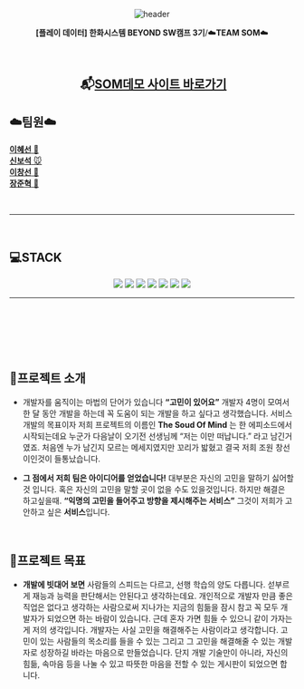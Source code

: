 <div align="center">

 ![header](https://capsule-render.vercel.app/api?type=shark&height=300&text=📬SOM📬&desc=%20%20Sound%20of%20mind&textBg=false&fontColor=FFFFFF&section=header&fontSize=70&fontAlign=50&fontAlignY=49&animation=fadeIn)

 **[플레이 데이터] 한화시스템 BEYOND SW캠프 3기**/☁️**TEAM SOM**☁️

 </div>

<br>

<div align="center">
 
## &nbsp;📬[SOM데모 사이트 바로가기](https://www.naver.com)

</div>

## ☁️팀원☁️

[**이혜선** 🐴](https://github.com/hyesunlee30)
<br>
[**신보석** 🐭](https://github.com/fa7271)
<br>
[**이창선** 🐷](https://github.com/keepself)
 <br>
[**장준혁** 🐰](https://github.com/GreatJang)

<br>

---

</br>

##  💻STACK

<div align=center> 

<img src="https://img.shields.io/badge/java-007396?style=for-the-badge&logo=java&logoColor=white">
<img src="https://img.shields.io/badge/vue.js-4FC08D?style=for-the-badge&logo=vue.js&logoColor=white">
<img src="https://img.shields.io/badge/linux-FCC624?style=for-the-badge&logo=linux&logoColor=black">
<img src="https://img.shields.io/badge/github-181717?style=for-the-badge&logo=github&logoColor=white">
<img src="https://img.shields.io/badge/git-F05032?style=for-the-badge&logo=git&logoColor=white">
<img src="https://img.shields.io/badge/mariaDB-003545?style=for-the-badge&logo=mariaDB&logoColor=white">
<img src="https://img.shields.io/badge/Redis-DC382D?style=for-the-badge&logo=Redis&logoColor=white"> 

<br>

---

<br>

</div>

<br><br><br>

## 🌠프로젝트 소개

- 개발자를 움직이는 마법의 단어가 있습니다 **“고민이 있어요”**
 개발자 4명이 모여서 한 달 동안 개발을 하는데 꼭 도움이 되는 개발을 하고 싶다고 생각했습니다.
 서비스 개발의 목표이자 저희 프로젝트의 이름인
 **The Soud Of Mind** 는 한 에피소드에서 시작되는데요
 누군가 다음날이 오기전 선생님께 “저는 이만 떠납니다.” 라고 남긴거였죠.
 처음엔 누가 남긴지 모르는 메세지였지만 꼬리가 밟혔고 결국 저희 조원 창선이인것이 들통났습니다.

 - **그 점에서 저희 팀은 아이디어를 얻었습니다!**
 대부분은 자신의 고민을 말하기 싫어할 것 입니다.
 혹은 자신의 고민을 말할 곳이 없을 수도 있을것입니다.
 하지만 해결은 하고싶을때.
 **“익명의 고민을 들어주고 방향을 제시해주는 서비스”**
 그것이 저희가 고안하고 싶은 **서비스**입니다.

<br>

## 🎯프로젝트 목표
- **개발에 빗대어 보면**
 사람들의 스피드는 다르고, 선행 학습의 양도 다릅니다. 섣부르게 재능과 능력을 판단해서는 안된다고 생각하는데요.
 개인적으로 개발자 만큼 좋은 직업은 없다고 생각하는 사람으로써 지나가는 지금의 힘듦을 잠시 참고 꼭 모두 개발자가 되었으면 하는 바람이 있습니다.
 근데 혼자 가면 힘들 수 있으니 같이 가자는 게 저의 생각입니다.
 개발자는 사실 고민을 해결해주는 사람이라고 생각합니다. 고민이 있는 사람들의 목소리를 들을 수 있는 그리고 그 고민을 해결해줄 수 있는 개발자로 성장하길 바라는 마음으로   만들었습니다.
 단지 개발 기술만이 아니라, 자신의 힘듦, 속마음 등을 나눌 수 있고
 따뜻한 마음을 전할 수 있는 게시판이 되었으면 합니다.
